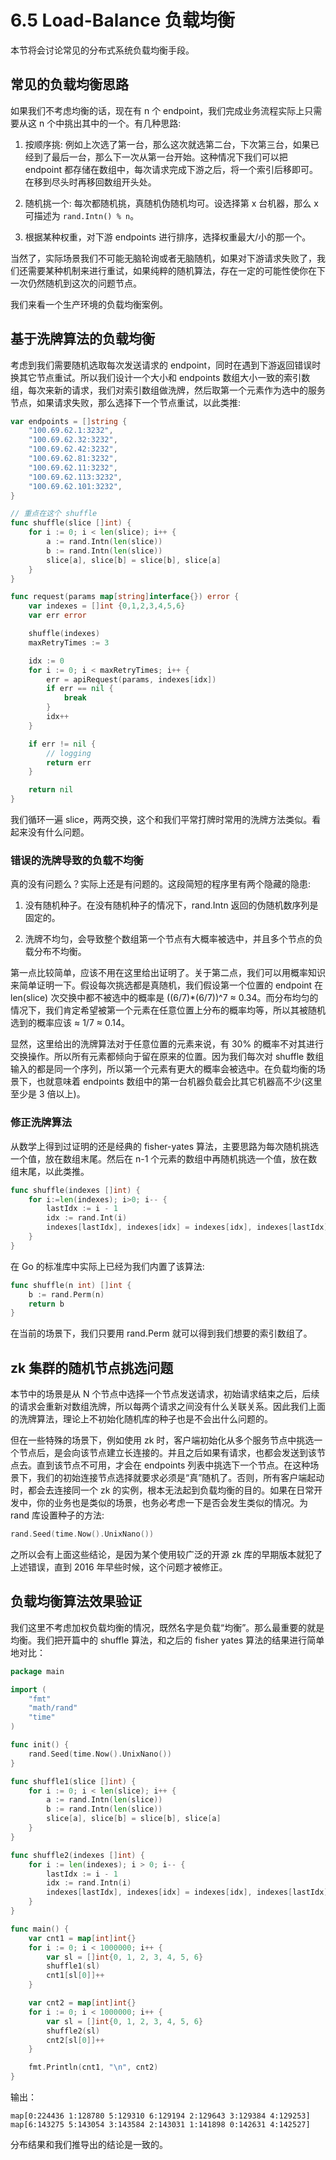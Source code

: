 # 6.5 Load-Balance 负载均衡

本节将会讨论常见的分布式系统负载均衡手段。

## 常见的负载均衡思路

如果我们不考虑均衡的话，现在有 n 个 endpoint，我们完成业务流程实际上只需要从这 n 个中挑出其中的一个。有几种思路:

1. 按顺序挑: 例如上次选了第一台，那么这次就选第二台，下次第三台，如果已经到了最后一台，那么下一次从第一台开始。这种情况下我们可以把 endpoint 都存储在数组中，每次请求完成下游之后，将一个索引后移即可。在移到尽头时再移回数组开头处。

2. 随机挑一个: 每次都随机挑，真随机伪随机均可。设选择第 x 台机器，那么 x 可描述为 `rand.Intn() % n`。

3. 根据某种权重，对下游 endpoints 进行排序，选择权重最大/小的那一个。

当然了，实际场景我们不可能无脑轮询或者无脑随机，如果对下游请求失败了，我们还需要某种机制来进行重试，如果纯粹的随机算法，存在一定的可能性使你在下一次仍然随机到这次的问题节点。

我们来看一个生产环境的负载均衡案例。

## 基于洗牌算法的负载均衡

考虑到我们需要随机选取每次发送请求的 endpoint，同时在遇到下游返回错误时换其它节点重试。所以我们设计一个大小和 endpoints 数组大小一致的索引数组，每次来新的请求，我们对索引数组做洗牌，然后取第一个元素作为选中的服务节点，如果请求失败，那么选择下一个节点重试，以此类推:

```go
var endpoints = []string {
    "100.69.62.1:3232",
    "100.69.62.32:3232",
    "100.69.62.42:3232",
    "100.69.62.81:3232",
    "100.69.62.11:3232",
    "100.69.62.113:3232",
    "100.69.62.101:3232",
}

// 重点在这个 shuffle
func shuffle(slice []int) {
    for i := 0; i < len(slice); i++ {
        a := rand.Intn(len(slice))
        b := rand.Intn(len(slice))
        slice[a], slice[b] = slice[b], slice[a]
    }
}

func request(params map[string]interface{}) error {
    var indexes = []int {0,1,2,3,4,5,6}
    var err error

    shuffle(indexes)
    maxRetryTimes := 3

    idx := 0
    for i := 0; i < maxRetryTimes; i++ {
        err = apiRequest(params, indexes[idx])
        if err == nil {
            break
        }
        idx++
    }

    if err != nil {
        // logging
        return err
    }

    return nil
}

```

我们循环一遍 slice，两两交换，这个和我们平常打牌时常用的洗牌方法类似。看起来没有什么问题。

### 错误的洗牌导致的负载不均衡

真的没有问题么？实际上还是有问题的。这段简短的程序里有两个隐藏的隐患:

1. 没有随机种子。在没有随机种子的情况下，rand.Intn 返回的伪随机数序列是固定的。

2. 洗牌不均匀，会导致整个数组第一个节点有大概率被选中，并且多个节点的负载分布不均衡。

第一点比较简单，应该不用在这里给出证明了。关于第二点，我们可以用概率知识来简单证明一下。假设每次挑选都是真随机，我们假设第一个位置的 endpoint 在 len(slice) 次交换中都不被选中的概率是 ((6/7)*(6/7))^7 ≈ 0.34。而分布均匀的情况下，我们肯定希望被第一个元素在任意位置上分布的概率均等，所以其被随机选到的概率应该 ≈ 1/7 ≈ 0.14。

显然，这里给出的洗牌算法对于任意位置的元素来说，有 30% 的概率不对其进行交换操作。所以所有元素都倾向于留在原来的位置。因为我们每次对 shuffle 数组输入的都是同一个序列，所以第一个元素有更大的概率会被选中。在负载均衡的场景下，也就意味着 endpoints 数组中的第一台机器负载会比其它机器高不少(这里至少是 3 倍以上)。

### 修正洗牌算法

从数学上得到过证明的还是经典的 fisher-yates 算法，主要思路为每次随机挑选一个值，放在数组末尾。然后在 n-1 个元素的数组中再随机挑选一个值，放在数组末尾，以此类推。

```go
func shuffle(indexes []int) {
    for i:=len(indexes); i>0; i-- {
        lastIdx := i - 1
        idx := rand.Int(i)
        indexes[lastIdx], indexes[idx] = indexes[idx], indexes[lastIdx]
    }
}
```

在 Go 的标准库中实际上已经为我们内置了该算法:

```go
func shuffle(n int) []int {
    b := rand.Perm(n)
    return b
}
```

在当前的场景下，我们只要用 rand.Perm 就可以得到我们想要的索引数组了。

## zk 集群的随机节点挑选问题

本节中的场景是从 N 个节点中选择一个节点发送请求，初始请求结束之后，后续的请求会重新对数组洗牌，所以每两个请求之间没有什么关联关系。因此我们上面的洗牌算法，理论上不初始化随机库的种子也是不会出什么问题的。

但在一些特殊的场景下，例如使用 zk 时，客户端初始化从多个服务节点中挑选一个节点后，是会向该节点建立长连接的。并且之后如果有请求，也都会发送到该节点去。直到该节点不可用，才会在 endpoints 列表中挑选下一个节点。在这种场景下，我们的初始连接节点选择就要求必须是“真”随机了。否则，所有客户端起动时，都会去连接同一个 zk 的实例，根本无法起到负载均衡的目的。如果在日常开发中，你的业务也是类似的场景，也务必考虑一下是否会发生类似的情况。为 rand 库设置种子的方法:

```go
rand.Seed(time.Now().UnixNano())
```

之所以会有上面这些结论，是因为某个使用较广泛的开源 zk 库的早期版本就犯了上述错误，直到 2016 年早些时候，这个问题才被修正。

## 负载均衡算法效果验证

我们这里不考虑加权负载均衡的情况，既然名字是负载“均衡”。那么最重要的就是均衡。我们把开篇中的 shuffle 算法，和之后的 fisher yates 算法的结果进行简单地对比：

```go
package main

import (
    "fmt"
    "math/rand"
    "time"
)

func init() {
    rand.Seed(time.Now().UnixNano())
}

func shuffle1(slice []int) {
    for i := 0; i < len(slice); i++ {
        a := rand.Intn(len(slice))
        b := rand.Intn(len(slice))
        slice[a], slice[b] = slice[b], slice[a]
    }
}

func shuffle2(indexes []int) {
    for i := len(indexes); i > 0; i-- {
        lastIdx := i - 1
        idx := rand.Intn(i)
        indexes[lastIdx], indexes[idx] = indexes[idx], indexes[lastIdx]
    }
}

func main() {
    var cnt1 = map[int]int{}
    for i := 0; i < 1000000; i++ {
        var sl = []int{0, 1, 2, 3, 4, 5, 6}
        shuffle1(sl)
        cnt1[sl[0]]++
    }

    var cnt2 = map[int]int{}
    for i := 0; i < 1000000; i++ {
        var sl = []int{0, 1, 2, 3, 4, 5, 6}
        shuffle2(sl)
        cnt2[sl[0]]++
    }

    fmt.Println(cnt1, "\n", cnt2)
}

```

输出：

```shell
map[0:224436 1:128780 5:129310 6:129194 2:129643 3:129384 4:129253]
map[6:143275 5:143054 3:143584 2:143031 1:141898 0:142631 4:142527]
```

分布结果和我们推导出的结论是一致的。
